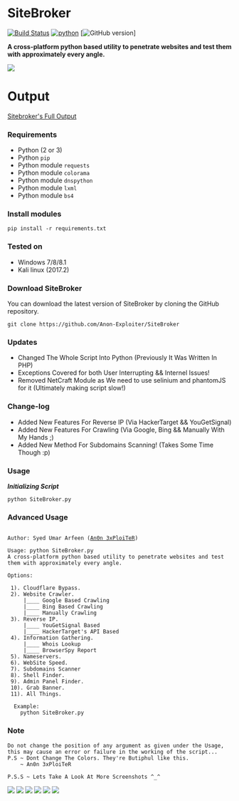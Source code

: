 # SiteBroker
[![Build Status](https://semaphoreapp.com/api/v1/projects/d4cca506-99be-44d2-b19e-176f36ec8cf1/128505/shields_badge.svg)](https://semaphoreapp.com/boennemann/badges)
[![python](https://img.shields.io/badge/python-2.7-blue.svg)](https://www.python.org/downloads/)
[![GitHub version](https://d25lcipzij17d.cloudfront.net/badge.svg?id=gh&type=6&v=6.0&x2=0)]

**A cross-platform python based utility to penetrate websites and test them with approximately every angle.**

<img src="https://i.imgur.com/9KubVzA.png" />

# Output
<a href="https://github.com/Anon-Exploiter/Rough_Work/blob/master/SiteBroker_Output" target="_blank">Sitebroker's Full Output</a>

### Requirements

- Python (2 or 3)
- Python `pip`
- Python module `requests`
- Python module `colorama`
- Python module `dnspython`
- Python module `lxml`
- Python module `bs4`

### Install modules

	pip install -r requirements.txt
	
### Tested on

- Windows 7/8/8.1
- Kali linux (2017.2)
 
### Download SiteBroker

You can download the latest version of SiteBroker by cloning the GitHub repository.

	git clone https://github.com/Anon-Exploiter/SiteBroker
	
### Updates

- Changed The Whole Script Into Python (Previously It Was Written In PHP)
- Exceptions Covered for both User Interrupting && Internel Issues!
- Removed NetCraft Module as We need to use selinium and phantomJS for it (Ultimately making script slow!)


### Change-log

- Added New Features For Reverse IP (Via HackerTarget && YouGetSignal)
- Added New Features For Crawling (Via Google, Bing && Manually With My Hands ;) 
- Added New Method For Subdomains Scanning! (Takes Some Time Though :p)


### Usage

***Initializing Script***

	python SiteBroker.py
	

### Advanced Usage

<pre><code>
Author: Syed Umar Arfeen (<a href="https://www.facebook.com/0x556d6172" target="_blank">An0n 3xPloiTeR</a>)

Usage: python SiteBroker.py
A cross-platform python based utility to penetrate websites and test them with approximately every angle.

Options:

 1). Cloudflare Bypass. 
 2). Website Crawler.
  	 |____ Google Based Crawling
 	 |____ Bing Based Crawling
 	 |____ Manually Crawling
 3). Reverse IP.
  	 |____ YouGetSignal Based
 	 |____ HackerTarget's API Based
 4). Information Gathering.
  	 |____ Whois Lookup
 	 |____ BrowserSpy Report
 5). Nameservers.
 6). WebSite Speed.
 7). Subdomains Scanner
 8). Shell Finder.
 9). Admin Panel Finder.
 10). Grab Banner.
 11). All Things.
  
  Example:
	python SiteBroker.py
</code></pre>


### Note 
<pre><code>Do not change the position of any argument as given under the Usage, this may cause an error or failure in the working of the script...
P.S ~ Dont Change The Colors. They're Butiphul like this.
	~ An0n 3xPloiTeR

P.S.S ~ Lets Take A Look At More Screenshots ^_^</code></pre>
<img src="https://i.imgur.com/RSrESbB.png" />
<img src="https://i.imgur.com/sBZ0n5i.png" />
<img src="https://i.imgur.com/a6DsVOP.png" />
<img src="https://i.imgur.com/noKnHfJ.png" />
<img src="https://i.imgur.com/3iIdnto.png" />
<img src="https://i.imgur.com/cjS9SOV.png" />
